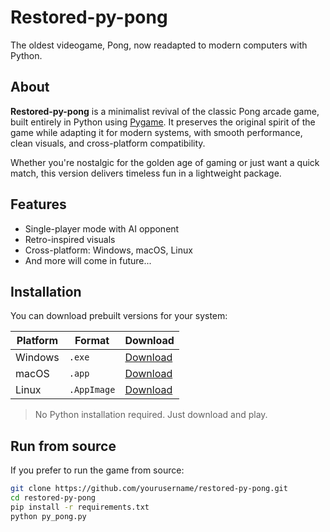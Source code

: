 # Restored-py-pong

The oldest videogame, Pong, now readapted to modern computers with Python.

## About

**Restored-py-pong** is a minimalist revival of the classic Pong arcade game, built entirely in Python using [Pygame](https://www.pygame.org/). It preserves the original spirit of the game while adapting it for modern systems, with smooth performance, clean visuals, and cross-platform compatibility.

Whether you're nostalgic for the golden age of gaming or just want a quick match, this version delivers timeless fun in a lightweight package.

## Features

- Single-player mode with AI opponent
- Retro-inspired visuals
- Cross-platform: Windows, macOS, Linux
- And more will come in future...

## Installation

You can download prebuilt versions for your system:

| Platform | Format     | Download |
|----------|------------|----------|
| Windows  | `.exe`     | [Download](#) |
| macOS    | `.app`     | [Download](#) |
| Linux    | `.AppImage`| [Download](#) |

> No Python installation required. Just download and play.

## Run from source

If you prefer to run the game from source:

```bash
git clone https://github.com/yourusername/restored-py-pong.git
cd restored-py-pong
pip install -r requirements.txt
python py_pong.py
```
